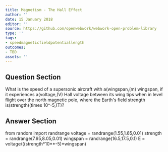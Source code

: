 ```yaml
---
title: Magnetism - The Hall Effect
author: ''
date: 15 January 2018
editor: ''
source: https://github.com/openwebwork/webwork-open-problem-library
type: ''
tags:
- speedmagneticfieldpotentiallength
outcomes:
- TBD
assets: ''
---
```


## Question Section 

What is the speed of a supersonic aircraft with a(wingspan,(m) wingspan, if it experiences a(voltage,(V) Hall voltage between its wing tips when in level flight over the north magnetic pole, where the Earth's field strength is(strength)(times 10^-5,(T)?



## Answer Section

from random import randrange
voltage = randrange(1.55,1.65,0.01)
strength = randrange(7.95,8.05,0.01)
wingspan = randrange(16.5,17.5,0.1)
E = voltage/((strength*10**-5)*wingspan)